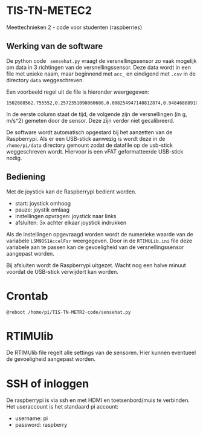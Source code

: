 # TIS-TN-METEC2
Meettechnieken 2 - code voor studenten (raspberries)

## Werking van de software
De python code ``` sensehat.py``` vraagt de versnellingssensor zo vaak mogelijk om data in 3 richtingen van de versnellingssensor. 
Deze data wordt in een file met unieke naam, maar beginnend met ```acc_``` en eindigend met ```.csv``` in de directory ```data``` weggeschreven. 

Een voorbeeld regel uit de file is hieronder weergegeven:
```
1502808562.755552,0.2572351098060608,0.008254947140812874,0.9484680891036987
```
In de eerste column staat de tijd, de volgende zijn de versnellingen (in g, m/s^2) gemeten door de sensor. Deze zijn verder niet gecalibreerd.

De software wordt automatisch opgestard bij het aanzetten van de Raspberrypi. Als er een USB-stick aanwezig is wordt deze in de ```/home/pi/data``` directory gemount zodat de datafile op de usb-stick weggeschreven wordt. Hiervoor is een vFAT geformatteerde USB-stick nodig. 

## Bediening
Met de joystick kan de Raspberrypi bedient worden. 
 * start: joystick omhoog
 * pauze: joystik omlaag
 * instellingen opvragen: joystick naar links
 * afsluiten: 3x achter elkaar joystick indrukken
 
Als de instellingen opgevraagd worden wordt de numerieke waarde van de
variabele ```LSM9DS1AccelFsr``` weergegeven.  Door in de ```RTIMULib.ini```
file deze variabele aan te passen kan de gevoeligheid van de versnellingssensor
aangepast worden.

Bij afsluiten wordt de Raspberrypi uitgezet. Wacht nog een halve minuut voordat de USB-stick verwijdert kan worden. 

# Crontab
```@reboot /home/pi/TIS-TN-METR2-code/sensehat.py```

# RTIMUlib
De RTIMUlib file regelt alle settings van de sensoren. Hier kunnen eventueel de gevoeligheid aangepast worden.

# SSH of inloggen
De raspberrypi is via ssh en met HDMI en toetsenbord/muis te verbinden. Het useraccount is het standaard pi account:
 * username: pi
 * password: raspberry

